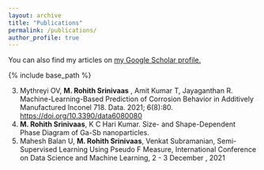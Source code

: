 ```yaml
---
layout: archive
title: "Publications"
permalink: /publications/
author_profile: true
---
```


You can also find my articles on <u><a href="{{https://scholar.google.com/citations?user=cCKzNMMAAAAJ&hl=en}}">my Google Scholar profile</a>.</u>


{% include base_path %}

3. Mythreyi OV, **M. Rohith Srinivaas** , Amit Kumar T, Jayaganthan R. Machine-Learning-Based Prediction of Corrosion
Behavior in Additively Manufactured Inconel 718. Data. 2021; 6(8):80. https://doi.org/10.3390/data6080080
2. **M. Rohith Srinivaas**, K C Hari Kumar. Size- and Shape-Dependent Phase Diagram of Ga-Sb nanoparticles.
1. Mahesh Balan U, **M. Rohith Srinivaas**, Venkat Subramanian, Semi-Supervised Learning Using Pseudo F Measure,
International Conference on Data Science and Machine Learning, 2 - 3 December , 2021


